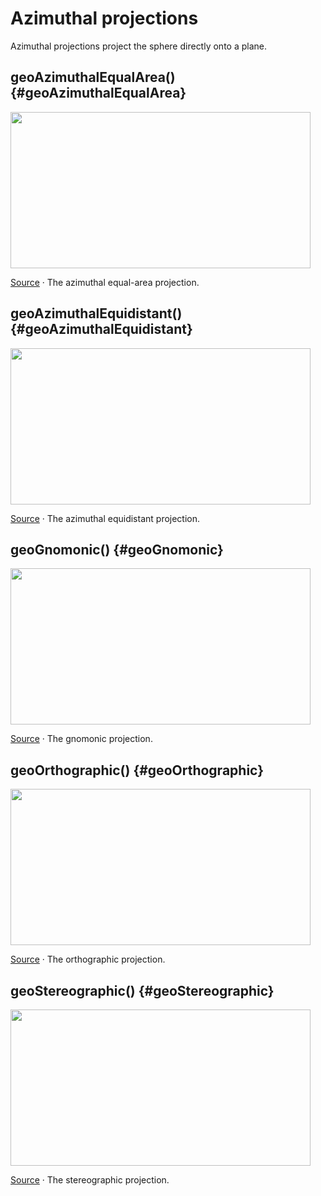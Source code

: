 # Azimuthal projections

Azimuthal projections project the sphere directly onto a plane.

## geoAzimuthalEqualArea() {#geoAzimuthalEqualArea}

[<img src="https://raw.githubusercontent.com/d3/d3-geo/main/img/azimuthalEqualArea.png" width="480" height="250" class="dark-invert">](https://observablehq.com/@d3/azimuthal-equal-area)

[Source](https://github.com/d3/d3-geo/blob/main/src/projection/azimuthalEqualArea.js) · The azimuthal equal-area projection.

<!-- <br><a href="#geoAzimuthalEqualAreaRaw" name="geoAzimuthalEqualAreaRaw">#</a> d3.<b>geoAzimuthalEqualAreaRaw</b> -->

## geoAzimuthalEquidistant() {#geoAzimuthalEquidistant}

[<img src="https://raw.githubusercontent.com/d3/d3-geo/main/img/azimuthalEquidistant.png" width="480" height="250" class="dark-invert">](https://observablehq.com/@d3/azimuthal-equidistant)

[Source](https://github.com/d3/d3-geo/blob/main/src/projection/azimuthalEquidistant.js) · The azimuthal equidistant projection.

<!-- <br><a href="#geoAzimuthalEquidistantRaw" name="geoAzimuthalEquidistantRaw">#</a> d3.<b>geoAzimuthalEquidistantRaw</b> -->

## geoGnomonic() {#geoGnomonic}

[<img src="https://raw.githubusercontent.com/d3/d3-geo/main/img/gnomonic.png" width="480" height="250" class="dark-invert">](https://observablehq.com/@d3/gnomonic)

[Source](https://github.com/d3/d3-geo/blob/main/src/projection/gnomonic.js) · The gnomonic projection.

<!-- <br><a href="#geoGnomonicRaw" name="geoGnomonicRaw">#</a> d3.<b>geoGnomonicRaw</b> -->

## geoOrthographic() {#geoOrthographic}

[<img src="https://raw.githubusercontent.com/d3/d3-geo/main/img/orthographic.png" width="480" height="250" class="dark-invert">](https://observablehq.com/@d3/orthographic)

[Source](https://github.com/d3/d3-geo/blob/main/src/projection/orthographic.js) · The orthographic projection.

<!-- <br><a href="#geoOrthographicRaw" name="geoOrthographicRaw">#</a> d3.<b>geoOrthographicRaw</b> -->

## geoStereographic() {#geoStereographic}

[<img src="https://raw.githubusercontent.com/d3/d3-geo/main/img/stereographic.png" width="480" height="250" class="dark-invert">](https://observablehq.com/@d3/stereographic)

[Source](https://github.com/d3/d3-geo/blob/main/src/projection/stereographic.js) · The stereographic projection.

<!-- <br><a href="#geoStereographicRaw" name="geoStereographicRaw">#</a> d3.<b>geoStereographicRaw</b> -->
